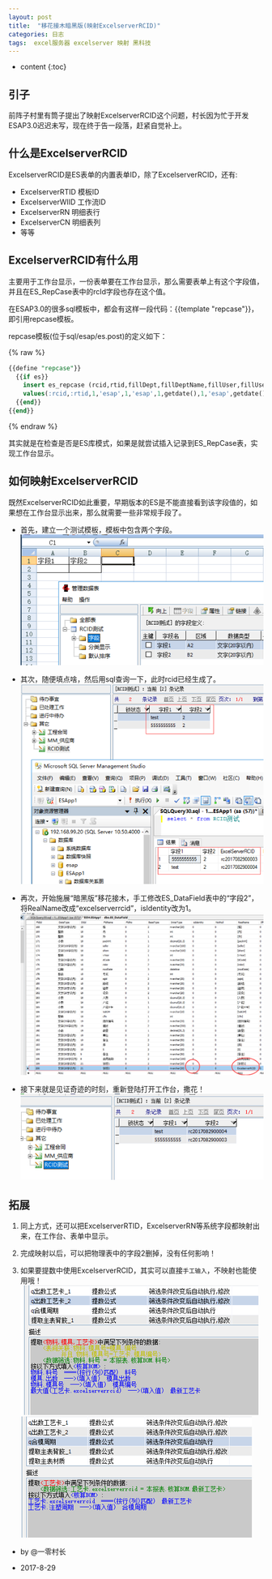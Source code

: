 ```yaml
---
layout: post
title:  "移花接木暗黑版(映射ExcelserverRCID)"
categories: 日志
tags:  excel服务器 excelserver 映射 黑科技
---
```


* content
{:toc}

## 引子
前阵子村里有筒子提出了映射ExcelserverRCID这个问题，村长因为忙于开发ESAP3.0迟迟未写，现在终于告一段落，赶紧自觉补上。

## 什么是ExcelserverRCID
ExcelserverRCID是ES表单的内置表单ID，除了ExcelserverRCID，还有:
- ExcelserverRTID 模板ID
- ExcelserverWIID 工作流ID
- ExcelserverRN 明细表行
- ExcelserverCN 明细表列
- 等等

## ExcelserverRCID有什么用
主要用于工作台显示，一份表单要在工作台显示，那么需要表单上有这个字段值，并且在ES_RepCase表中的rcId字段也存在这个值。

在ESAP3.0的很多sql模板中，都会有这样一段代码：\{\{template "repcase"\}\}，即引用repcase模板。

repcase模板(位于sql/esap/es.post)的定义如下：

{% raw %} 
```sql
{{define "repcase"}}
  {{if es}}
	insert es_repcase (rcid,rtid,fillDept,fillDeptName,fillUser,fillUserName,state,fillDate,lstFiller,lstFillerName,lstFillDate) 
	values(:rcid,:rtid,1,'esap',1,'esap',1,getdate(),1,'esap',getdate())
  {{end}}
{{end}}
```
{% endraw %} 

其实就是在检查是否是ES库模式，如果是就尝试插入记录到ES_RepCase表，实现工作台显示。

## 如何映射ExcelserverRCID
既然ExcelserverRCID如此重要，早期版本的ES是不能直接看到该字段值的，如果想在工作台显示出来，那么就需要一些非常规手段了。

* 首先，建立一个测试模板，模板中包含两个字段。
![](/img/rcid-1.png)

* 其次，随便填点啥，然后用sql查询一下，此时rcid已经生成了。
![](/img/rcid-2.png)

* 再次，开始施展“暗黑版”移花接木，手工修改ES_DataField表中的“字段2”，将RealName改成“excelserverrcid”，isIdentity改为1。
![](/img/rcid-3.png)

* 接下来就是见证奇迹的时刻，重新登陆打开工作台，撒花！
![](/img/rcid-4.png)


## 拓展
1. 同上方式，还可以把ExcelserverRTID，ExcelserverRN等系统字段都映射出来，在工作台、表单中显示。

2. 完成映射以后，可以把物理表中的字段2删掉，没有任何影响！

3. 如果要提数中使用ExcelserverRCID，其实可以直接`手工输入`，不映射也能使用哦！
![](/img/rcid-5.png)
![](/img/rcid-6.png)

* by @一零村长

* 2017-8-29

